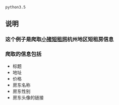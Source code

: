 `python3.5`

说明
-------
### 这个例子是爬取[小猪短租网](http://www.xiaozhu.com/)杭州地区短租房信息

### 爬取的信息包括
* 标题
* 地址
* 价格
* 房东名称
* 房东性别
* 房东头像的链接

